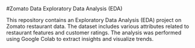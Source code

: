 #Zomato Data Exploratory Data Analysis (EDA) 

This repository contains an Exploratory Data Analysis (EDA) project on Zomato restaurant data. The dataset includes various attributes related to restaurant features and customer ratings. The analysis was performed using Google Colab to extract insights and visualize trends.

